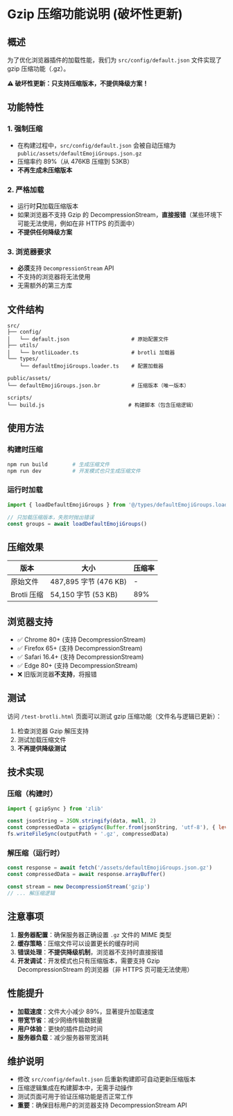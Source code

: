 # Gzip 压缩功能说明 (破坏性更新)

## 概述

为了优化浏览器插件的加载性能，我们为 `src/config/default.json` 文件实现了 gzip 压缩功能（.gz）。

**⚠️ 破坏性更新：只支持压缩版本，不提供降级方案！**

## 功能特性

### 1. 强制压缩
- 在构建过程中，`src/config/default.json` 会被自动压缩为 `public/assets/defaultEmojiGroups.json.gz`
- 压缩率约 89%（从 476KB 压缩到 53KB）
- **不再生成未压缩版本**

### 2. 严格加载
- 运行时**只**加载压缩版本
- 如果浏览器不支持 Gzip 的 DecompressionStream，**直接报错**（某些环境下可能无法使用，例如在非 HTTPS 的页面中）
- **不提供任何降级方案**

### 3. 浏览器要求
- **必须**支持 `DecompressionStream` API
- 不支持的浏览器将无法使用
- 无需额外的第三方库

## 文件结构

```
src/
├── config/
│   └── default.json                    # 原始配置文件
├── utils/
│   └── brotliLoader.ts                 # brotli 加载器
└── types/
    └── defaultEmojiGroups.loader.ts    # 配置加载器

public/assets/
└── defaultEmojiGroups.json.br          # 压缩版本（唯一版本）

scripts/
└── build.js                           # 构建脚本（包含压缩逻辑）
```

## 使用方法

### 构建时压缩
```bash
npm run build        # 生成压缩文件
npm run dev          # 开发模式也只生成压缩文件
```

### 运行时加载
```typescript
import { loadDefaultEmojiGroups } from '@/types/defaultEmojiGroups.loader'

// 只加载压缩版本，失败时抛出错误
const groups = await loadDefaultEmojiGroups()
```

## 压缩效果

| 版本 | 大小 | 压缩率 |
|------|------|--------|
| 原始文件 | 487,895 字节 (476 KB) | - |
| Brotli 压缩 | 54,150 字节 (53 KB) | 89% |

## 浏览器支持

- ✅ Chrome 80+ (支持 DecompressionStream)
- ✅ Firefox 65+ (支持 DecompressionStream)
- ✅ Safari 16.4+ (支持 DecompressionStream)
- ✅ Edge 80+ (支持 DecompressionStream)
- ❌ 旧版浏览器**不支持**，将报错

## 测试

访问 `/test-brotli.html` 页面可以测试 gzip 压缩功能（文件名与逻辑已更新）：

1. 检查浏览器 Gzip 解压支持
2. 测试加载压缩文件
3. **不再提供降级测试**

## 技术实现

### 压缩（构建时）
```javascript
import { gzipSync } from 'zlib'

const jsonString = JSON.stringify(data, null, 2)
const compressedData = gzipSync(Buffer.from(jsonString, 'utf-8'), { level: 9 })
fs.writeFileSync(outputPath + '.gz', compressedData)
```

### 解压缩（运行时）
```javascript
const response = await fetch('/assets/defaultEmojiGroups.json.gz')
const compressedData = await response.arrayBuffer()

const stream = new DecompressionStream('gzip')
// ... 解压缩逻辑
```

## 注意事项

1. **服务器配置**：确保服务器正确设置 `.gz` 文件的 MIME 类型
2. **缓存策略**：压缩文件可以设置更长的缓存时间
3. **错误处理**：**不提供降级机制**，浏览器不支持时直接报错
4. **开发调试**：开发模式也只有压缩版本，需要支持 Gzip DecompressionStream 的浏览器（非 HTTPS 页可能无法使用）

## 性能提升

- **加载速度**：文件大小减少 89%，显著提升加载速度
- **带宽节省**：减少网络传输数据量
- **用户体验**：更快的插件启动时间
- **服务器负载**：减少服务器带宽消耗

## 维护说明

- 修改 `src/config/default.json` 后重新构建即可自动更新压缩版本
- 压缩逻辑集成在构建脚本中，无需手动操作
- 测试页面可用于验证压缩功能是否正常工作
- **重要**：确保目标用户的浏览器支持 DecompressionStream API